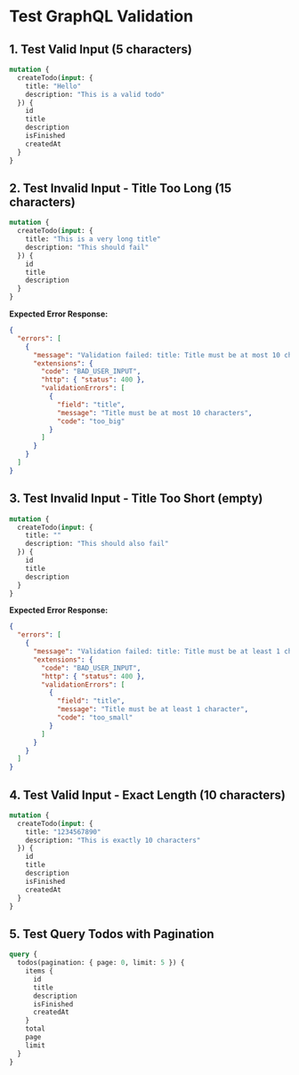# Test GraphQL Validation

## 1. Test Valid Input (5 characters)
```graphql
mutation {
  createTodo(input: {
    title: "Hello"
    description: "This is a valid todo"
  }) {
    id
    title
    description
    isFinished
    createdAt
  }
}
```

## 2. Test Invalid Input - Title Too Long (15 characters)
```graphql
mutation {
  createTodo(input: {
    title: "This is a very long title"
    description: "This should fail"
  }) {
    id
    title
    description
  }
}
```

**Expected Error Response:**
```json
{
  "errors": [
    {
      "message": "Validation failed: title: Title must be at most 10 characters",
      "extensions": {
        "code": "BAD_USER_INPUT",
        "http": { "status": 400 },
        "validationErrors": [
          {
            "field": "title",
            "message": "Title must be at most 10 characters",
            "code": "too_big"
          }
        ]
      }
    }
  ]
}
```

## 3. Test Invalid Input - Title Too Short (empty)
```graphql
mutation {
  createTodo(input: {
    title: ""
    description: "This should also fail"
  }) {
    id
    title
    description
  }
}
```

**Expected Error Response:**
```json
{
  "errors": [
    {
      "message": "Validation failed: title: Title must be at least 1 character",
      "extensions": {
        "code": "BAD_USER_INPUT",
        "http": { "status": 400 },
        "validationErrors": [
          {
            "field": "title",
            "message": "Title must be at least 1 character",
            "code": "too_small"
          }
        ]
      }
    }
  ]
}
```

## 4. Test Valid Input - Exact Length (10 characters)
```graphql
mutation {
  createTodo(input: {
    title: "1234567890"
    description: "This is exactly 10 characters"
  }) {
    id
    title
    description
    isFinished
    createdAt
  }
}
```

## 5. Test Query Todos with Pagination
```graphql
query {
  todos(pagination: { page: 0, limit: 5 }) {
    items {
      id
      title
      description
      isFinished
      createdAt
    }
    total
    page
    limit
  }
}
```
